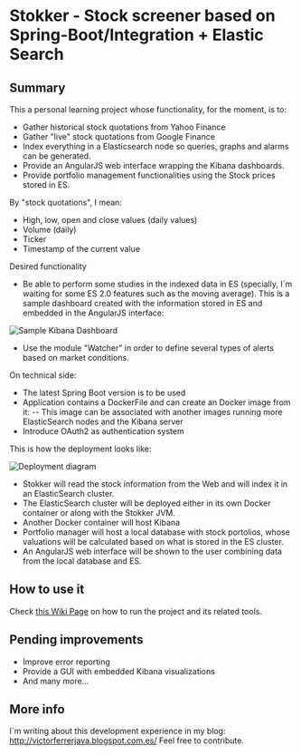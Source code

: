 # Stokker - Stock screener based on Spring-Boot/Integration + Elastic Search

## Summary

This a personal learning project whose functionality, for the moment, is to:
- Gather historical stock quotations from Yahoo Finance 
- Gather "live" stock quotations from Google Finance
- Index everything in a Elasticsearch node so queries, graphs and alarms can be generated.
- Provide an AngularJS web interface wrapping the Kibana dashboards.
- Provide portfolio management functionalities using the Stock prices stored in ES.

By "stock quotations", I mean:
- High, low, open and close values (daily values)
- Volume (daily)
- Ticker
- Timestamp of the current value


Desired functionality
- Be able to perform some studies in the indexed data in ES (specially, I´m waiting for some ES 2.0 features such as the moving average). This is a sample dashboard created with the information stored in ES and embedded in the AngularJS interface:

![Sample Kibana Dashboard](https://raw.githubusercontent.com/victor-ferrer/stokker/master/sample%20dashboard.PNG)

- Use the module "Watcher" in order to define several types of alerts based on market conditions.


On technical side:
- The latest Spring Boot version is to be used
- Application contains a DockerFile and can create an Docker image from it:
-- This image can be associated with another images running more ElasticSearch nodes and the Kibana server
- Introduce OAuth2 as authentication system

This is how the deployment looks like:

![Deployment diagram](https://raw.githubusercontent.com/victor-ferrer/stokker/master/deployment_model.PNG)
 
 - Stokker will read the stock information from the Web and will index it in an ElasticSearch cluster.
 - The ElasticSearch cluster will be deployed either in its own Docker container or along with the Stokker JVM.
 - Another Docker container will host Kibana
 - Portfolio manager will host a local database with stock portolios, whose valuations will be calculated based on what is stored in the ES cluster.
 - An AngularJS web interface will be shown to the user combining data from the local database and ES.
 
## How to use it
Check [this Wiki Page](https://github.com/victor-ferrer/stokker/wiki/How-to-run-the-Stokker-services) on how to run the project and its related tools.

## Pending improvements
- Improve error reporting
- Provide a GUI with embedded Kibana visualizations
- And many more...

## More info
I´m writing about this development experience in my blog: http://victorferrerjava.blogspot.com.es/
Feel free to contribute.


